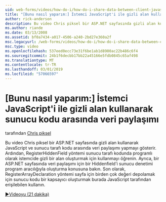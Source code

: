 ```yaml
---
uid: web-forms/videos/how-do-i/how-do-i-share-data-between-client-javascript-and-server-code-using-a-hidden-field
title: "[Bunu nasıl yaparım:] İstemci JavaScript'i ile gizli alan kullanarak sunucu kodu arasında veri paylaşımı | Microsoft Docs"
author: rick-anderson
description: Bu video Chris piksel bir ASP.NET sayfasında gizli alan kullanarak JavaScript ve sunucu tarafı kodu arasında veri paylaşımı yapmayı gösterir. Ardından, bilgi nasıl t...
ms.author: riande
ms.date: 03/13/2008
ms.assetid: bf0a7434-a017-4506-a240-2bd27e360a2f
msc.legacyurl: /web-forms/videos/how-do-i/how-do-i-share-data-between-client-javascript-and-server-code-using-a-hidden-field
msc.type: video
ms.openlocfilehash: 537eed0ecc73e31f6be1ab1d8900ac22b486c6f4
ms.sourcegitcommit: 24b1f6decbb17bb22a45166e5fdb0845c65af498
ms.translationtype: MT
ms.contentlocale: tr-TR
ms.lasthandoff: 03/01/2019
ms.locfileid: "57066597"
---
```

<a name="how-do-i-share-data-between-client-javascript-and-server-code-using-a-hidden-field"></a>[Bunu nasıl yaparım:] İstemci JavaScript'i ile gizli alan kullanarak sunucu kodu arasında veri paylaşımı
====================
tarafından [Chris piksel](https://twitter.com/chrispels)

Bu video Chris piksel bir ASP.NET sayfasında gizli alan kullanarak JavaScript ve sunucu tarafı kodu arasında veri paylaşımı yapmayı gösterir. Ardından, RegisterHiddenField yöntemi sunucu tarafı kodunda programlı olarak istemcide gizli bir alan oluşturmak için kullanmayı öğrenin. Ayrıca, bir ASP.NET sayfasında veri paylaşımı için bir Hiddenfield'i sunucu denetimi program aracılığıyla oluşturma konusuna bakın. Son olarak, RegisterArrayDeclaration yöntemi sayfa için birden çok değeri depolamak için sunucu kodu bir kapsayıcı oluşturmak burada JavaScript tarafından erişilebilen kullanın.

[&#9654;Videoyu (21 dakika)](https://channel9.msdn.com/Blogs/ASP-NET-Site-Videos/how-do-i-share-data-between-client-javascript-and-server-code-using-a-hidden-field)

